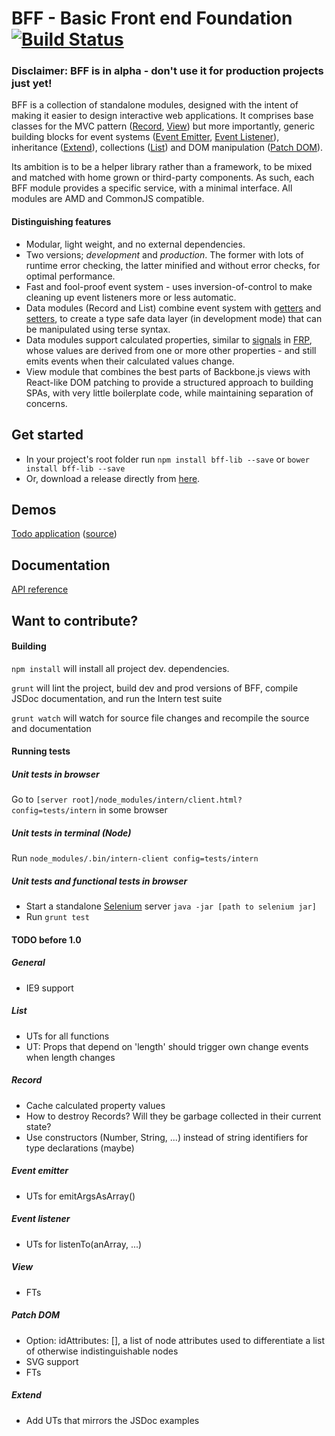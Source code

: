 BFF - Basic Front end Foundation [![Build Status](https://travis-ci.org/oskargustafsson/BFF.svg?branch=master)](https://travis-ci.org/oskargustafsson/BFF)
================================
### Disclaimer: BFF is in alpha - don't use it for production projects just yet!

BFF is a collection of standalone modules, designed with the intent of making it easier to design interactive web applications. It comprises base classes for the MVC pattern ([Record](https://github.com/oskargustafsson/BFF/blob/master/src/record.js), [View](https://github.com/oskargustafsson/BFF/blob/master/src/view.js)) but more importantly, generic building blocks for event systems ([Event Emitter](https://github.com/oskargustafsson/BFF/blob/master/src/event-emitter.js), [Event Listener](https://github.com/oskargustafsson/BFF/blob/master/src/event-listener.js)), inheritance ([Extend](https://github.com/oskargustafsson/BFF/blob/master/src/extend.js)), collections ([List](https://github.com/oskargustafsson/BFF/blob/master/src/list.js)) and DOM manipulation ([Patch DOM](https://github.com/oskargustafsson/BFF/blob/master/src/patch-dom.js)).

Its ambition is to be a helper library rather than a framework, to be mixed and matched with home grown or third-party components. As such, each BFF module provides a specific service, with a minimal interface. All modules are AMD and CommonJS compatible.

#### Distinguishing features
* Modular, light weight, and no external dependencies.
* Two versions; _development_ and _production_. The former with lots of runtime error checking, the latter minified and without error checks, for optimal performance.
* Fast and fool-proof event system - uses inversion-of-control to make cleaning up event listeners more or less automatic.
* Data modules (Record and List) combine event system with [getters](https://developer.mozilla.org/en-US/docs/Web/JavaScript/Reference/Functions/get) and [setters](https://developer.mozilla.org/en-US/docs/Web/JavaScript/Reference/Functions/set), to create a type safe data layer (in development mode) that can be manipulated using terse syntax.
* Data modules support calculated properties, similar to [signals](http://elm-lang.org/guide/reactivity#signals) in [FRP](https://en.wikipedia.org/wiki/Functional_reactive_programming), whose values are derived from one or more other properties - and still emits events when their calculated values change.
* View module that combines the best parts of Backbone.js views with React-like DOM patching to provide a structured approach to building SPAs, with very little boilerplate code, while maintaining separation of concerns.

Get started
-----------
* In your project's root folder run `npm install bff-lib --save` or `bower install bff-lib --save`
* Or, download a release directly from [here](https://github.com/oskargustafsson/BFF/releases).

Demos
-----
[Todo application](http://oskargustafsson.github.io/BFF-todos-example/) ([source](https://github.com/oskargustafsson/BFF-todos-example/))

Documentation
-------------
[API reference](http://oskargustafsson.github.io/BFF)

Want to contribute?
-------------------
#### Building
`npm install` will install all project dev. dependencies.

`grunt` will lint the project, build dev and prod versions of BFF, compile JSDoc documentation, and run the Intern test suite

`grunt watch` will watch for source file changes and recompile the source and documentation

#### Running tests
##### Unit tests in browser
Go to `[server root]/node_modules/intern/client.html?config=tests/intern` in some browser

##### Unit tests in terminal (Node)
Run `node_modules/.bin/intern-client config=tests/intern`

##### Unit tests and functional tests in browser
* Start a standalone [Selenium](http://www.seleniumhq.org/download/) server `java -jar [path to selenium jar]`
* Run `grunt test`

#### TODO before 1.0

##### General
* IE9 support

##### List
* UTs for all functions
* UT: Props that depend on 'length' should trigger own change events when length changes

##### Record
* Cache calculated property values
* How to destroy Records? Will they be garbage collected in their current state?
* Use constructors (Number, String, ...) instead of string identifiers for type declarations (maybe)

##### Event emitter
* UTs for emitArgsAsArray()

##### Event listener
* UTs for listenTo(anArray, ...)

##### View
* FTs

##### Patch DOM
* Option: idAttributes: [], a list of node attributes used to differentiate a list of otherwise indistinguishable nodes
* SVG support
* FTs

##### Extend
* Add UTs that mirrors the JSDoc examples

